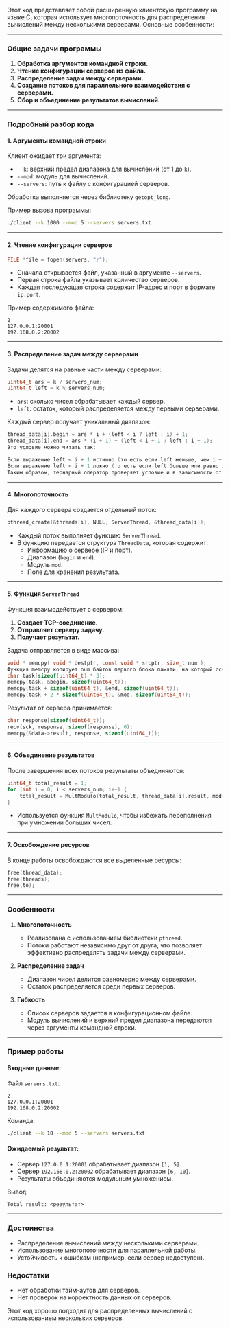 Этот код представляет собой расширенную клиентскую программу на языке C, которая использует многопоточность для распределения вычислений между несколькими серверами. Основные особенности:

---

### **Общие задачи программы**
1. **Обработка аргументов командной строки.**
2. **Чтение конфигурации серверов из файла.**
3. **Распределение задач между серверами.**
4. **Создание потоков для параллельного взаимодействия с серверами.**
5. **Сбор и объединение результатов вычислений.**

---

### **Подробный разбор кода**

#### 1. **Аргументы командной строки**
Клиент ожидает три аргумента:
- `--k`: верхний предел диапазона для вычислений (от 1 до `k`).
- `--mod`: модуль для вычислений.
- `--servers`: путь к файлу с конфигурацией серверов.

Обработка выполняется через библиотеку `getopt_long`.

Пример вызова программы:
```bash
./client --k 1000 --mod 5 --servers servers.txt
```

---

#### 2. **Чтение конфигурации серверов**
```c
FILE *file = fopen(servers, "r");
```
- Сначала открывается файл, указанный в аргументе `--servers`.
- Первая строка файла указывает количество серверов.
- Каждая последующая строка содержит IP-адрес и порт в формате `ip:port`.

Пример содержимого файла:
```
2
127.0.0.1:20001
192.168.0.2:20002
```

---

#### 3. **Распределение задач между серверами**
Задачи делятся на равные части между серверами:
```c
uint64_t ars = k / servers_num;
uint64_t left = k % servers_num;
```
- `ars`: сколько чисел обрабатывает каждый сервер.
- `left`: остаток, который распределяется между первыми серверами.

Каждый сервер получает уникальный диапазон:
```c
thread_data[i].begin = ars * i + (left < i ? left : i) + 1;
thread_data[i].end = ars * (i + 1) + (left < i + 1 ? left : i + 1);
Это условие можно читать так:

Если выражение left < i + 1 истинно (то есть если left меньше, чем i + 1), то результатом всего выражения будет left.
Если выражение left < i + 1 ложно (то есть если left больше или равно i + 1), то результатом будет i + 1.
Таким образом, тернарный оператор проверяет условие и в зависимости от результата возвращает одно из двух значений.
```

---

#### 4. **Многопоточность**
Для каждого сервера создается отдельный поток:
```c
pthread_create(&threads[i], NULL, ServerThread, &thread_data[i]);
```
- Каждый поток выполняет функцию `ServerThread`.
- В функцию передается структура `ThreadData`, которая содержит:
  - Информацию о сервере (IP и порт).
  - Диапазон (`begin` и `end`).
  - Модуль `mod`.
  - Поле для хранения результата.

---

#### 5. **Функция `ServerThread`**
Функция взаимодействует с сервером:
1. **Создает TCP-соединение.**
2. **Отправляет серверу задачу.**
3. **Получает результат.**

Задача отправляется в виде массива:
```c
void * memcpy( void * destptr, const void * srcptr, size_t num );
Функция memcpy копирует num байтов первого блока памяти, на который ссылается указатель srcptr, во второй блок памяти, на который ссылается указатель destptr.
char task[sizeof(uint64_t) * 3];
memcpy(task, &begin, sizeof(uint64_t));
memcpy(task + sizeof(uint64_t), &end, sizeof(uint64_t));
memcpy(task + 2 * sizeof(uint64_t), &mod, sizeof(uint64_t));
```

Результат от сервера принимается:
```c
char response[sizeof(uint64_t)];
recv(sck, response, sizeof(response), 0);
memcpy(&data->result, response, sizeof(uint64_t));
```

---

#### 6. **Объединение результатов**
После завершения всех потоков результаты объединяются:
```c
uint64_t total_result = 1;
for (int i = 0; i < servers_num; i++) {
    total_result = MultModulo(total_result, thread_data[i].result, mod);
}
```
- Используется функция `MultModulo`, чтобы избежать переполнения при умножении больших чисел.

---

#### 7. **Освобождение ресурсов**
В конце работы освобождаются все выделенные ресурсы:
```c
free(thread_data);
free(threads);
free(to);
```

---

### **Особенности**
1. **Многопоточность**
   - Реализована с использованием библиотеки `pthread`.
   - Потоки работают независимо друг от друга, что позволяет эффективно распределять задачи между серверами.

2. **Распределение задач**
   - Диапазон чисел делится равномерно между серверами.
   - Остаток распределяется среди первых серверов.

3. **Гибкость**
   - Список серверов задается в конфигурационном файле.
   - Модуль вычислений и верхний предел диапазона передаются через аргументы командной строки.

---

### **Пример работы**
#### Входные данные:
Файл `servers.txt`:
```
2
127.0.0.1:20001
192.168.0.2:20002
```

Команда:
```bash
./client --k 10 --mod 5 --servers servers.txt
```

#### Ожидаемый результат:
- Сервер `127.0.0.1:20001` обрабатывает диапазон `[1, 5]`.
- Сервер `192.168.0.2:20002` обрабатывает диапазон `[6, 10]`.
- Результаты объединяются модульным умножением.

Вывод:
```
Total result: <результат>
```

---

### **Достоинства**
- Распределение вычислений между несколькими серверами.
- Использование многопоточности для параллельной работы.
- Устойчивость к ошибкам (например, если сервер недоступен).

### **Недостатки**
- Нет обработки тайм-аутов для серверов.
- Нет проверок на корректность данных от серверов.

Этот код хорошо подходит для распределенных вычислений с использованием нескольких серверов.